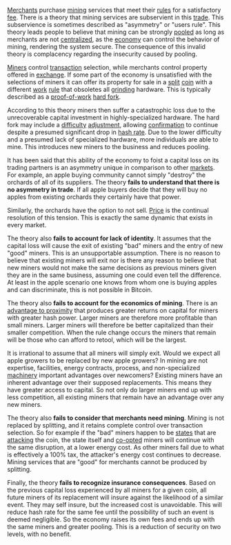[Merchants](Glossary#merchant) purchase [mining](Glossary#mine) services that meet their [rules](Glossary#consensus-rules) for a satisfactory [fee](Glossary#fee). There is a theory that mining services are subservient in this [trade](Glossary#trade). This subservience is sometimes described as "asymmetry" or "users rule". This theory leads people to believe that mining can be strongly [pooled](Glossary#pooling) as long as merchants are not [centralized](Glossary#centralization), as the [economy](Glossary#economy) can control the behavior of mining, rendering the system secure. The consequence of this invalid theory is complacency regarding the insecurity caused by pooling.

[Miners](Glossary#miner) control [transaction](Glossary#transaction) selection, while merchants control property offered in [exchange](Glossary#exchange). If some part of the economy is unsatisfied with the selections of miners it can offer its property for sale in a [split](Glossary#split) [coin](Glossary#coin) with a different [work](Glossary#work) [rule](Glossary#rule) that obsoletes all [grinding](Glossary#grind) hardware. This is typically described as a [proof-of-work](Glossary#proof-of-work) [hard fork](Glossary#hard-fork).

According to this theory miners then suffer a catastrophic loss due to the unrecoverable capital investment in highly-specialized hardware. The hard fork may include a [difficulty](Glossary#difficulty) [adjustment](Glossary#adjustment), allowing [confirmation](Glossary#confirmation) to continue despite a presumed significant drop in [hash rate](Glossary#hash-rate). Due to the lower difficulty and a presumed lack of specialized hardware, more individuals are able to mine. This introduces new miners to the business and reduces pooling.

It has been said that this ability of the economy to foist a capital loss on its trading partners is an asymmetry unique in comparison to other [markets](Glossary#market). For example, an apple buying community cannot simply "destroy" the orchards of all of its suppliers. The theory **fails to understand that there is no asymmetry in trade**. If all apple buyers decide that they will buy no apples from existing orchards they certainly have that power. 

Similarly, the orchards have the option to not sell. [Price](Glossary#price) is the continual resolution of this tension. This is exactly the same dynamic that exists in every market.

The theory also **fails to account for lack of identity**. It assumes that the capital loss will cause the exit of existing "bad" miners and the entry of new "good" miners. This is an unsupportable assumption. There is no reason to believe that existing miners will exit nor is there any reason to believe that new miners would not make the same decisions as previous miners given they are in the same business, assuming one could even tell the difference. At least in the apple scenario one knows from whom one is buying apples and can discriminate, this is not possible in Bitcoin.

The theory also **fails to account for the economics of mining**. There is an [advantage to proximity](Proximity-Premium-Flaw) that produces greater returns on capital for miners with greater hash power. Larger miners are therefore more profitable than small miners. Larger miners will therefore be better capitalized than their smaller competition. When the rule change occurs the miners that remain will be those who can afford to retool, which will be the largest.

It is irrational to assume that all miners will simply exit. Would we expect all apple growers to be replaced by new apple growers? In mining are not expertise, facilities, energy contracts, process, and non-specialized [machinery](Glossary#machine) important advantages over newcomers? Existing miners have an inherent advantage over their supposed replacements. This means they have greater access to capital. So not only do larger miners end up with less competition, all existing miners that remain have an advantage over any new miners.

The theory also **fails to consider that merchants need mining**. Mining is not replaced by splitting, and it retains complete control over transaction selection. So for example if the "bad" miners happen to be [states](Glossary#state) that are [attacking](Glossary#attack) the coin, the state itself and [co-opted](Glossary#co-option) miners will continue with the same disruption, at a lower energy cost. As other miners fail due to what is effectively a 100% tax, the attacker's energy cost continues to decrease. Mining services that are "good" for merchants cannot be produced by splitting.

Finally, the theory **fails to recognize insurance consequences**. Based on the previous capital loss experienced by all miners for a given coin, all future miners of its replacement will insure against the likelihood of a similar event. They may self insure, but the increased cost is unavoidable. This will reduce hash rate for the same fee until the possibility of such an event is deemed negligible. So the economy raises its own fees and ends up with the same miners and greater pooling. This is a reduction of security on two levels, with no benefit.
